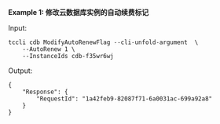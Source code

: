 **Example 1: 修改云数据库实例的自动续费标记**



Input: 

```
tccli cdb ModifyAutoRenewFlag --cli-unfold-argument  \
    --AutoRenew 1 \
    --InstanceIds cdb-f35wr6wj
```

Output: 
```
{
    "Response": {
        "RequestId": "1a42feb9-82087f71-6a0031ac-699a92a8"
    }
}
```

